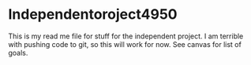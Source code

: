 # Independentoroject4950

This is my read me file for stuff for the independent project.  I am terrible with pushing code to git, so this will work for now.  See canvas for list of goals.
